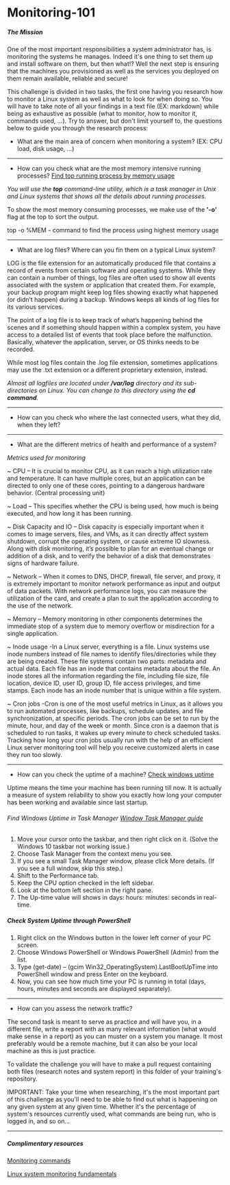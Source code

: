 # Monitoring-101

##### The Mission
One of the most important responsibilities a system administrator has, is monitoring the systems he manages. Indeed it's one thing to set them up and install software on them, but then what!? Well the next step is ensuring that the machines you provisioned as well as the services you deployed on them remain available, reliable and secure!

This challenge is divided in two tasks, the first one having you research how to monitor a Linux system as well as what to look for when doing so. You will have to take note of all your findings in a text file (EX: markdown) while being as exhaustive as possible (what to monitor, how to monitor it, commands used, ...). Try to answer, but don't limit yourself to, the questions below to guide you through the research process:

- What are the main area of concern when monitoring a system? (EX: CPU load, disk usage, ...)
---------
- How can you check what are the most memory intensive running processes? [Find top running process by memory usage](https://www.linuxshelltips.com/find-top-running-processes-by-memory-usage/)

*You will use the **top** command-line utility, which is a task manager in Unix and Linux systems that shows all the details about running processes.*

To show the most memory consuming processes, we make use of the **'-o'** flag at the top to sort the output.

 top -o %MEM   - command to find the process using highest memory usage

-----------------
- What are log files? Where can you fin them on a typical Linux system?

LOG is the file extension for an automatically produced file that contains a record of events from certain software and operating systems. While they can contain a number of things, log files are often used to show all events associated with the system or application that created them. For example, your backup program might keep log files showing exactly what happened (or didn’t happen) during a backup. Windows keeps all kinds of log files for its various services.

The point of a log file is to keep track of what’s happening behind the scenes and if something should happen within a complex system, you have access to a detailed list of events that took place before the malfunction. Basically, whatever the application, server, or OS thinks needs to be recorded.

While most log files contain the .log file extension, sometimes applications may use the .txt extension or a different proprietary extension, instead.

*Almost all logfiles are located under **/var/log** directory and its sub-directories on Linux. You can change to this directory using the **cd command**.*

---------------
- How can you check who where the last connected users, what they did, when they left?
-----------
- What are the different metrics of health and performance of a system?

*Metrics used for monitoring*

~ CPU – It is crucial to monitor CPU, as it can reach a high utilization rate and temperature. It can have multiple cores, but an application can be directed to only one of these cores, pointing to a dangerous hardware behavior. (Central processing unit)

~ Load – This specifies whether the CPU is being used, how much is being executed, and how long it has been running.

~ Disk Capacity and IO – Disk capacity is especially important when it comes to image servers, files, and VMs, as it can directly affect system shutdown, corrupt the operating system, or cause extreme IO slowness. Along with disk monitoring, it’s possible to plan for an eventual change or addition of a disk, and to verify the behavior of a disk that demonstrates signs of hardware failure.

~ Network – When it comes to DNS, DHCP, firewall, file server, and proxy, it is extremely important to monitor network performance as input and output of data packets. 
With network performance logs, you can measure the utilization of the card, and create a plan to suit the application according to the use of the network.

~ Memory – Memory monitoring in other components determines the immediate stop of a system due to memory overflow or misdirection for a single application.

~ Inode usage -In a Linux server, everything is a file. Linux systems use inode numbers instead of file names to identify files/directories while they are being created. These file systems contain two parts: metadata and actual data. Each file has an inode that contains metadata about the file. An inode stores all the information regarding the file, including file size, file location, device ID, user ID, group ID, file access privileges, and time stamps. Each inode has an inode number that is unique within a file system.

~ Cron jobs -Cron is one of the most useful metrics in Linux, as it allows you to run automated processes, like backups, schedule updates, and file synchronization, at specific periods. The cron jobs can be set to run by the minute, hour, and day of the week or month. Since cron is a daemon that is scheduled to run tasks, it wakes up every minute to check scheduled tasks. Tracking how long your cron jobs usually run with the help of an efficient Linux server monitoring tool will help you receive customized alerts in case they run too slowly.
 
----------------------------------
- How can you check the uptime of a machine? [Check windows uptime](https://www.minitool.com/news/how-to-check-windows-uptime.html)

Uptime means the time your machine has been running till now. It is actually a measure of system reliability to show you exactly how long your computer has been working and available since last startup.

###### Find Windows Uptime in Task Manager  [Window Task Manager guide](https://www.howtogeek.com/405806/windows-task-manager-the-complete-guide/)
1. Move your cursor onto the taskbar, and then right click on it. (Solve the Windows 10 taskbar not working issue.)
1. Choose Task Manager from the context menu you see.
1. If you see a small Task Manager window, please click More details. (If you see a full window, skip this step.)
1. Shift to the Performance tab.
1. Keep the CPU option checked in the left sidebar.
1. Look at the bottom left section in the right pane.
1. The Up-time value will shows in days: hours: minutes: seconds in real-time.

##### Check System Uptime through PowerShell
1. Right click on the Windows button in the lower left corner of your PC screen.
1. Choose Windows PowerShell or Windows PowerShell (Admin) from the list.
1. Type (get-date) – (gcim Win32_OperatingSystem).LastBootUpTime into PowerShell window and press Enter on the keyboard.
1. Now, you can see how much time your PC is running in total (days, hours, minutes and seconds are displayed separately).

-----------------------
- How can you assess the network traffic?

The second task is meant to serve as practice and will have you, in a different file, write a report with as many relevant information (what would make sense in a report) as you can muster on a system you manage. It most preferably would be a remote machine, but it can also be your local machine as this is just practice.

To validate the challenge you will have to make a pull request containing both files (research notes and system report) in this folder of your training's repository.

IMPORTANT: Take your time when researching, it's the most important part of this challenge as you'll need to be able to find out what is happening on any given system at any given time. Whether it's the percentage of system's resources currently used, what commands are being run, who is logged in, and so on...

-------------
##### Complimentary resources
[Monitoring commands](https://www.ubuntupit.com/most-comprehensive-list-of-linux-monitoring-tools-for-sysadmin/)

[Linux system monitoring fundamentals](https://www.linode.com/docs/guides/linux-system-monitoring-fundamentals/)
